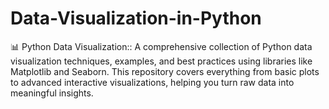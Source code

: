 # Data-Visualization-in-Python
📊 Python Data Visualization:: 
A comprehensive collection of Python data visualization techniques, examples, and best practices using libraries like Matplotlib and Seaborn. This repository covers everything from basic plots to advanced interactive visualizations, helping you turn raw data into meaningful insights.
